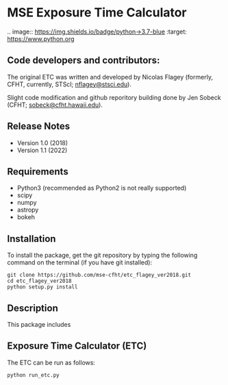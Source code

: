 MSE Exposure Time Calculator 
============================================================

.. image:: https://img.shields.io/badge/python->3.7-blue
        :target: https://www.python.org
		
Code developers and contributors:
---------------------------------
The original ETC was written and developed by Nicolas Flagey
(formerly, CFHT, currently, STScI; nflagey@stsci.edu).

Slight code modification and github reporitory building done by
Jen Sobeck (CFHT; sobeck@cfht.hawaii.edu).


Release Notes
------------
* Version 1.0  (2018)
* Version 1.1  (2022)

Requirements
------------
* Python3 (recommended as Python2 is not really supported)
* scipy 
* numpy
* astropy
* bokeh

Installation
------------
To install the package, get the git repository by typing the following command on the terminal (if you have git installed):
  
    git clone https://github.com/mse-cfht/etc_flagey_ver2018.git
    cd etc_flagey_ver2018
    python setup.py install


Description
-----------
This package includes 

Exposure Time Calculator (ETC)
------------------------------
The ETC can be run as follows:

    python run_etc.py 


